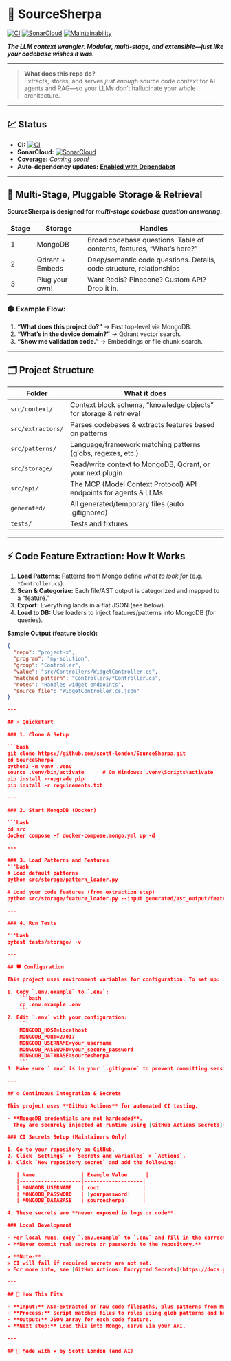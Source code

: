 # 🚀 SourceSherpa

[![CI](https://github.com/scott-london/SourceSherpa/actions/workflows/python-tests.yml/badge.svg)](https://github.com/scott-london/SourceSherpa/actions/workflows/python-tests.yml)
[![SonarCloud](https://sonarcloud.io/api/project_badges/measure?project=scott-london_SourceSherpa&metric=alert_status)](https://sonarcloud.io/summary/new_code?id=scott-london_SourceSherpa)
[![Maintainability](https://img.shields.io/badge/style=gangster--informational?logo=github)](https://github.com/scott-london/SourceSherpa)

**_The LLM context wrangler. Modular, multi-stage, and extensible—just like your codebase wishes it was._**

---

> **What does this repo do?**  
> Extracts, stores, and serves _just enough_ source code context for AI agents and RAG—so your LLMs don’t hallucinate your whole architecture.

---

## 💹 Status

- **CI:** [![CI](https://github.com/scott-london/SourceSherpa/actions/workflows/python-tests.yml/badge.svg)](https://github.com/scott-london/SourceSherpa/actions/workflows/python-tests.yml)
- **SonarCloud:** [![SonarCloud](https://sonarcloud.io/api/project_badges/measure?project=scott-london_SourceSherpa&metric=alert_status)](https://sonarcloud.io/summary/new_code?id=scott-london_SourceSherpa)
- **Coverage:** _Coming soon!_
- **Auto-dependency updates:** **[Enabled with Dependabot](https://docs.github.com/en/code-security/dependabot/dependabot-version-updates/about-dependabot-version-updates)**

---

## 🔁 Multi-Stage, Pluggable Storage & Retrieval

**SourceSherpa is designed for _multi-stage codebase question answering_.**

| Stage | Storage     | Handles                                                                                  |
|-------|-------------|------------------------------------------------------------------------------------------|
| 1     | MongoDB     | Broad codebase questions. Table of contents, features, “What’s here?”                    |
| 2     | Qdrant + Embeds | Deep/semantic code questions. Details, code structure, relationships                |
| 3     | Plug your own! | Want Redis? Pinecone? Custom API? Drop it in.                                         |

### 🟢 Example Flow:
1. **“What does this project do?”** → Fast top-level via MongoDB.
2. **“What’s in the device domain?”** → Qdrant vector search.
3. **“Show me validation code.”** → Embeddings or file chunk search.

---

## 🗂️ Project Structure

| Folder           | What it does                                                                                 |
|------------------|---------------------------------------------------------------------------------------------|
| `src/context/`   | Context block schema, “knowledge objects” for storage & retrieval                           |
| `src/extractors/`| Parses codebases & extracts features based on patterns                                      |
| `src/patterns/`  | Language/framework matching patterns (globs, regexes, etc.)                                 |
| `src/storage/`   | Read/write context to MongoDB, Qdrant, or your next plugin                                  |
| `src/api/`       | The MCP (Model Context Protocol) API endpoints for agents & LLMs                            |
| `generated/`     | All generated/temporary files (auto .gitignored)                                            |
| `tests/`         | Tests and fixtures                                                                          |

---

## ⚡️ Code Feature Extraction: How It Works

1. **Load Patterns:** Patterns from Mongo define _what to look for_ (e.g. `*Controller.cs`).
2. **Scan & Categorize:** Each file/AST output is categorized and mapped to a “feature.”
3. **Export:** Everything lands in a flat JSON (see below).
4. **Load to DB:** Use loaders to inject features/patterns into MongoDB (for queries).

**Sample Output (feature block):**
```json
{
  "repo": "project-x",
  "program": "my-solution",
  "group": "Controller",
  "value": "src/Controllers/WidgetController.cs",
  "matched_pattern": "Controllers/*Controller.cs",
  "notes": "Handles widget endpoints",
  "source_file": "WidgetController.cs.json"
}

---

## ⚡️ Quickstart

### 1. Clone & Setup

```bash
git clone https://github.com/scott-london/SourceSherpa.git
cd SourceSherpa
python3 -m venv .venv
source .venv/bin/activate      # On Windows: .venv\Scripts\activate
pip install --upgrade pip
pip install -r requirements.txt

---

### 2. Start MongoDB (Docker)

```bash
cd src
docker compose -f docker-compose.mongo.yml up -d

---

### 3. Load Patterns and Features
'''bash
# Load default patterns
python src/storage/pattern_loader.py

# Load your code features (from extraction step)
python src/storage/feature_loader.py --input generated/ast_output/features_and_patterns.json

---

### 4. Run Tests

'''bash
pytest tests/storage/ -v

---

## 🛡️ Configuration

This project uses environment variables for configuration. To set up:

1. Copy `.env.example` to `.env`:
    ```bash
    cp .env.example .env
    ```
2. Edit `.env` with your configuration:
    ```
    MONGODB_HOST=localhost
    MONGODB_PORT=27017
    MONGODB_USERNAME=your_username
    MONGODB_PASSWORD=your_secure_password
    MONGODB_DATABASE=sourcesherpa
    ```
3. Make sure `.env` is in your `.gitignore` to prevent committing sensitive information.

---

## ⚙️ Continuous Integration & Secrets

This project uses **GitHub Actions** for automated CI testing.

- **MongoDB credentials are not hardcoded**.  
  They are securely injected at runtime using [GitHub Actions Secrets](https://docs.github.com/en/actions/security-guides/encrypted-secrets).

### CI Secrets Setup (Maintainers Only)

1. Go to your repository on GitHub.
2. Click `Settings` > `Secrets and variables` > `Actions`.
3. Click `New repository secret` and add the following:

   | Name               | Example Value      |
   |--------------------|-------------------|
   | MONGODB_USERNAME   | root              |
   | MONGODB_PASSWORD   | [yourpassword]    |
   | MONGODB_DATABASE   | sourcesherpa      |

4. These secrets are **never exposed in logs or code**.

### Local Development

- For local runs, copy `.env.example` to `.env` and fill in the correct values.
- **Never commit real secrets or passwords to the repository.**

> **Note:**  
> CI will fail if required secrets are not set.  
> For more info, see [GitHub Actions: Encrypted Secrets](https://docs.github.com/en/actions/security-guides/encrypted-secrets).

---

## 🧩 How This Fits

- **Input:** AST-extracted or raw code filepaths, plus patterns from Mongo.
- **Process:** Script matches files to roles using glob patterns and heuristics.
- **Output:** JSON array for each code feature.
- **Next step:** Load this into Mongo, serve via your API.

---

## 🤘 Made with ❤️ by Scott London (and AI)